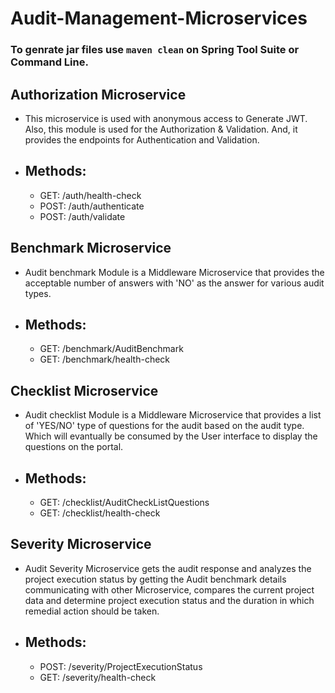 # Audit-Management-Microservices
### To genrate jar files use `maven clean` on Spring Tool Suite or Command Line.

## Authorization Microservice
- This microservice is used with anonymous access to Generate JWT. Also, this module is used for the Authorization & Validation. And, it provides the endpoints for Authentication and Validation.
- ## Methods:
  - GET: /auth/health-check
  - POST: /auth/authenticate
  - POST: /auth/validate

## Benchmark Microservice
- Audit benchmark Module is a Middleware Microservice that provides the acceptable number of answers with 'NO' as the answer for various audit types.
- ## Methods:
  - GET: /benchmark/AuditBenchmark
  - GET: /benchmark/health-check

## Checklist Microservice
- Audit checklist Module is a Middleware Microservice that provides a list of 'YES/NO' type of questions for the audit based on the audit type. Which will evantually be consumed by the User interface to display the questions on the portal.
- ## Methods:
  - GET: /checklist/AuditCheckListQuestions
  - GET: /checklist/health-check

## Severity Microservice
- Audit Severity Microservice gets the audit response and analyzes the project execution status by getting the Audit benchmark details communicating with other Microservice, compares the current project data and determine project execution status and the duration in which remedial action should be taken.
- ## Methods:
  - POST: /severity/ProjectExecutionStatus
  - GET: /severity/health-check
